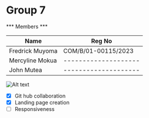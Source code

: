 # Group 7
*** Members ***

| Name  | Reg No | 
|-----------------|---------|
| Fredrick Muyoma | COM/B/01-00115/2023  |
| Mercyline Mokua | -------------------- |
| John Mutea      | -------------------- |

![Alt text](https://example.com/image.jpg)

- [x] Git hub collaboration 
- [x] Landing page creation
- [ ] Responsiveness
